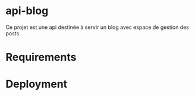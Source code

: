 # api-blog
Ce projet est une api destinée à servir un blog avec espace de gestion des posts

# Requirements

# Deployment
